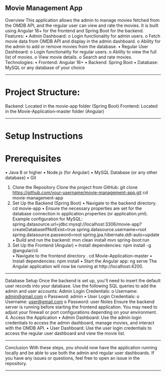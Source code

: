 Movie Management App
-------------------
Overview
This application allows the admin to manage movies fetched from the OMDB API, and the regular user can view and rate the movies. It is built using Angular 16+ for the frontend and Spring Boot for the backend.
Features:
•	Admin Dashboard:
o	Login functionality for admin users.
o	Fetch movie data from OMDB API and display in the admin dashboard.
o	Ability for the admin to add or remove movies from the database.
•	Regular User Dashboard:
o	Login functionality for regular users.
o	Ability to view the full list of movies.
o	View movie details.
o	Search and rate movies.
Technologies:
•	Frontend: Angular 16+
•	Backend: Spring Boot
•	Database: MySQL or any database of your choice
________________________________________
Project Structure:
================
Backend: Located in the movie-app folder (Spring Boot)
Frontend: Located in the Movie-Application-master folder (Angular)
________________________________________
Setup Instructions
================
Prerequisites
================
•	Java 8 or higher
•	Node.js (for Angular)
•	MySQL Database (or any other database)
•	Git
1. Clone the Repository
Clone the project from GitHub:
git clone https://github.com/your-username/movie-management-app.git
cd movie-management-app
3. Set Up the Backend (Spring Boot)
•	Navigate to the backend directory.
cd movie-app
•	Ensure the necessary properties are set for the database connection in application.properties (or application.yml).
Example configuration for MySQL:
spring.datasource.url=jdbc:mysql://localhost:3306/movie-app?createDatabaseIfNotExist=true
spring.datasource.username=root
spring.datasource.password=root
spring.jpa.hibernate.ddl-auto=update
•	Build and run the backend:
                        mvn clean install
                      mvn spring-boot:run
4. Set Up the Frontend (Angular)
•	Install dependencies:
                npm install -g @angular/cli    
•	Navigate to the frontend directory .
cd Movie-Application-master
•	Install dependencies:
                    npm install
•	Start the Angular app:
                       ng serve
The Angular application will now be running at http://localhost:4200.
________________________________________
Database Setup
Once the backend is set up, you'll need to insert the default user records into your database. Use the following SQL queries to add the admin and user accounts:
Admin Login Credentials:
o	Username: admin@gmail.com
o	Password: admin
•	User Login Credentials:
o	Username: user@gmail.com
o	Password: user
Notes
Ensure the backend server is running before starting the frontend application.
You may need to adjust your firewall or port configurations depending on your environment.
4. Access the Application
•	Admin Dashboard: Use the admin login credentials to access the admin dashboard, manage movies, and interact with the OMDB API.
•	User Dashboard: Use the user login credentials to access the regular user dashboard and view the movie list.
________________________________________
Conclusion
With these steps, you should now have the application running locally and be able to use both the admin and regular user dashboards. If you have any issues or questions, feel free to open an issue in the repository.
________________________________________


